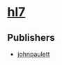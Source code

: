 # [hl7](https://pypi.org/project/hl7)



## Publishers
- [johnpaulett](https://pypi.org/user/johnpaulett)

